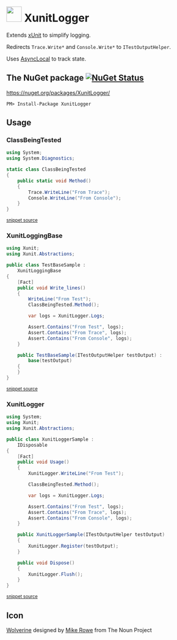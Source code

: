 <!--
This file was generate by MarkdownSnippets.
Source File: /readme.source.md
To change this file edit the source file and then re-run the generation using either the dotnet global tool (https://github.com/SimonCropp/MarkdownSnippets#githubmarkdownsnippets) or using the api (https://github.com/SimonCropp/MarkdownSnippets#running-as-a-unit-test).
-->
# <img src="https://raw.github.com/SimonCropp/XunitLogger/master/icon.png" height="40px"> XunitLogger

Extends [xUnit](https://xunit.net/) to simplify logging.

Redirects `Trace.Write*` and `Console.Write*` to `ITestOutputHelper`.

Uses [AsyncLocal<T>](https://docs.microsoft.com/en-us/dotnet/api/system.threading.asynclocal-1) to track state.


## The NuGet package [![NuGet Status](http://img.shields.io/nuget/v/XunitLogger.svg?style=flat)](https://www.nuget.org/packages/XunitLogger/)

https://nuget.org/packages/XunitLogger/

    PM> Install-Package XunitLogger


## Usage


### ClassBeingTested

<!-- snippet: ClassBeingTested.cs -->
```cs
using System;
using System.Diagnostics;

static class ClassBeingTested
{
    public static void Method()
    {
        Trace.WriteLine("From Trace");
        Console.WriteLine("From Console");
    }
}
```
<sup>[snippet source](/src/Tests/Snippets/ClassBeingTested.cs#L1-L11)</sup>
<!-- endsnippet -->


### XunitLoggingBase

<!-- snippet: TestBaseSample.cs -->
```cs
using Xunit;
using Xunit.Abstractions;

public class TestBaseSample :
    XunitLoggingBase
{
    [Fact]
    public void Write_lines()
    {
        WriteLine("From Test");
        ClassBeingTested.Method();

        var logs = XunitLogger.Logs;

        Assert.Contains("From Test", logs);
        Assert.Contains("From Trace", logs);
        Assert.Contains("From Console", logs);
    }

    public TestBaseSample(ITestOutputHelper testOutput) :
        base(testOutput)
    {
    }
}
```
<sup>[snippet source](/src/Tests/Snippets/TestBaseSample.cs#L1-L24)</sup>
<!-- endsnippet -->


### XunitLogger

<!-- snippet: XunitLoggerSample.cs -->
```cs
using System;
using Xunit;
using Xunit.Abstractions;

public class XunitLoggerSample : 
    IDisposable
{
    [Fact]
    public void Usage()
    {
        XunitLogger.WriteLine("From Test");

        ClassBeingTested.Method();

        var logs = XunitLogger.Logs;

        Assert.Contains("From Test", logs);
        Assert.Contains("From Trace", logs);
        Assert.Contains("From Console", logs);
    }

    public XunitLoggerSample(ITestOutputHelper testOutput)
    {
        XunitLogger.Register(testOutput);
    }

    public void Dispose()
    {
        XunitLogger.Flush();
    }
}
```
<sup>[snippet source](/src/Tests/Snippets/XunitLoggerSample.cs#L1-L31)</sup>
<!-- endsnippet -->


## Icon

<a href="http://thenounproject.com/term/wolverine/18415/" target="_blank">Wolverine</a> designed by <a href="https://thenounproject.com/itsmikerowe/" target="_blank">Mike Rowe</a> from The Noun Project

